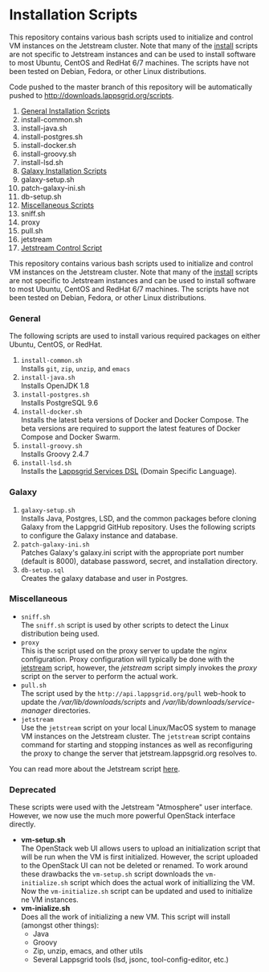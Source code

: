 # Installation Scripts

This repository contains various bash scripts used to initialize and control VM instances on the Jetstream cluster. Note that many of the [install](#general) scripts are not specific to Jetstream instances and can be used to install software to most Ubuntu, CentOS and RedHat 6/7 machines.  The scripts have not been tested on Debian, Fedora, or other Linux distributions.

Code pushed to the master branch of this repository will be automatically pushed to http://downloads.lappsgrid.org/scripts.

1. [General Installation Scripts](#general)
  1. install-common.sh
  1. install-java.sh
  1. install-postgres.sh
  1. install-docker.sh
  1. install-groovy.sh
  1. install-lsd.sh
1. [Galaxy Installation Scripts](#galaxy)
  1. galaxy-setup.sh
  1. patch-galaxy-ini.sh
  1. db-setup.sh
1. [Miscellaneous Scripts](#miscellaneous)
  1. sniff.sh
  1. proxy
  1. pull.sh
  1. jetstream
1. [Jetstream Control Script](Jetstream.md)

This repository contains various bash scripts used to initialize and control VM instances on the Jetstream cluster. Note that many of the [install](#general) scripts are not specific to Jetstream instances and can be used to install software to most Ubuntu, CentOS and RedHat 6/7 machines.  The scripts have not been tested on Debian, Fedora, or other Linux distributions.


### General 

The following scripts are used to install various required packages on either Ubuntu, CentOS, or RedHat.

1. `install-common.sh`<br/>
Installs `git`, `zip`, `unzip`, and `emacs`
1. `install-java.sh`<br/>
Installs OpenJDK 1.8
1. `install-postgres.sh`<br/>
Installs PostgreSQL 9.6
1. `install-docker.sh`<br/>
Installs the latest beta versions of Docker and Docker Compose.  The beta versions are required to support the latest features of Docker Compose and Docker Swarm.
1. `install-groovy.sh`<br/>
Installs Groovy 2.4.7
1. `install-lsd.sh`<br/>
Installs the [Lappsgrid Services DSL](https://github.com/lappsgrid-incubator/org.anc.lapps.dsl) (Domain Specific Language).


### Galaxy

1. `galaxy-setup.sh`<br/>
Installs Java, Postgres, LSD, and the common packages before cloning Galaxy from the Lappgrid GitHub repository.  Uses the following scripts to configure the Galaxy instance and database.
1. `patch-galaxy-ini.sh`<br/>
Patches Galaxy's galaxy.ini script with the appropriate port number (default is 8000), database password, secret, and installation directory.
1. `db-setup.sql`<br/>
Creates the galaxy database and user in Postgres.

### Miscellaneous

- `sniff.sh`<br/>
The `sniff.sh` script is used by other scripts to detect the Linux distribution being used.
- `proxy`<br/>
This is the script used on the proxy server to update the nginx configuration. Proxy configuration will typically be done with the [jetstream](Jetstream.md) script, however, the *jetstream* script simply invokes the *proxy* script on the server to perform the actual work.
- `pull.sh`<br/>
The script used by the `http://api.lappsgrid.org/pull` web-hook to update the */var/lib/downloads/scripts* and */var/lib/downloads/service-manager* directories.
- `jetstream`<br/>
Use the `jetstream` script on your local Linux/MacOS system to manage VM instances on the Jetstream cluster. The `jetstream` script contains command for starting and stopping instances as well as reconfiguring the proxy to change the server that jetstream.lappsgrid.org resolves to.

You can read more about the Jetstream script [here](Jetstream.md).


### Deprecated

These scripts were used with the Jetstream "Atmosphere" user interface.  However, we now use the much more powerful OpenStack interface directly.

- **vm-setup.sh**<br/>
The OpenStack web UI allows users to upload an initialization script that will be run when the VM is first initialized.  However, the script uploaded to the OpenStack UI can not be deleted or renamed.  To work around these drawbacks the `vm-setup.sh` script downloads the `vm-initialize.sh` script which does the actual work of initiallizing the VM. Now the `vm-initialize.sh` script can be updated and used to initialize ne VM instances.
- **vm-inialize.sh**<br/>
Does all the work of initializing a new VM.  This script will install (amongst other things):
  - Java
  - Groovy
  - Zip, unzip, emacs, and other utils
  - Several Lappsgrid tools (lsd, jsonc, tool-config-editor, etc.)



